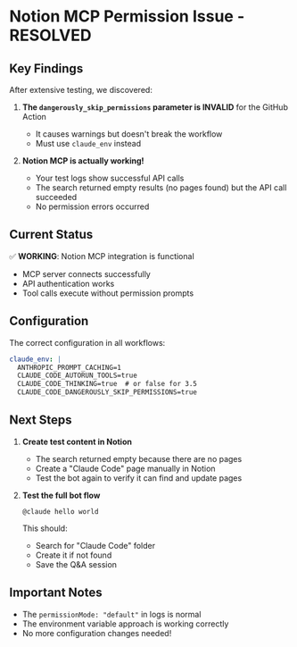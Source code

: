 # Notion MCP Permission Issue - RESOLVED

## Key Findings

After extensive testing, we discovered:

1. **The `dangerously_skip_permissions` parameter is INVALID** for the GitHub Action
   - It causes warnings but doesn't break the workflow
   - Must use `claude_env` instead

2. **Notion MCP is actually working!**
   - Your test logs show successful API calls
   - The search returned empty results (no pages found) but the API call succeeded
   - No permission errors occurred

## Current Status

✅ **WORKING**: Notion MCP integration is functional
- MCP server connects successfully
- API authentication works
- Tool calls execute without permission prompts

## Configuration

The correct configuration in all workflows:

```yaml
claude_env: |
  ANTHROPIC_PROMPT_CACHING=1
  CLAUDE_CODE_AUTORUN_TOOLS=true
  CLAUDE_CODE_THINKING=true  # or false for 3.5
  CLAUDE_CODE_DANGEROUSLY_SKIP_PERMISSIONS=true
```

## Next Steps

1. **Create test content in Notion**
   - The search returned empty because there are no pages
   - Create a "Claude Code" page manually in Notion
   - Test the bot again to verify it can find and update pages

2. **Test the full bot flow**
   ```
   @claude hello world
   ```
   This should:
   - Search for "Claude Code" folder
   - Create it if not found
   - Save the Q&A session

## Important Notes

- The `permissionMode: "default"` in logs is normal
- The environment variable approach is working correctly
- No more configuration changes needed!